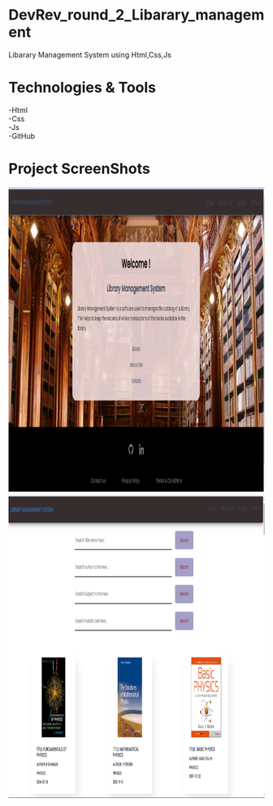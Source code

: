 # DevRev_round_2_Libarary_management
   Libarary Management System using Html,Css,Js
# Technologies & Tools
   -Html</br>
   -Css</br>
   -Js</br>
   -GitHub</br>
# Project ScreenShots
   <img src="homepage.png" width="700" height="600">
   </br>
   <img src="menu.png" width="700" height="600">
   
